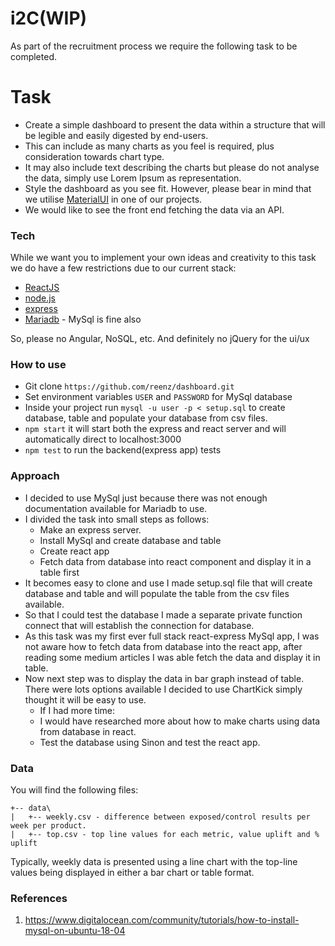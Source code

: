 # i2C(WIP)

As part of the recruitment process we require the following task to be completed.

# Task
- Create a simple dashboard to present the data within a structure that will be legible and easily digested by end-users.
- This can include as many charts as you feel is required, plus consideration towards chart type.
- It may also include text describing the charts but please do not analyse the data, simply use Lorem Ipsum as representation.
- Style the dashboard as you see fit. However, please bear in mind that we utilise [MaterialUI] in one of our projects.
- We would like to see the front end fetching the data via an API.

### Tech
While we want you to implement your own ideas and creativity to this task we do have a few restrictions due to our current stack:

- [ReactJS]
- [node.js]
- [express]
- [Mariadb] - MySql is fine also

So, please no Angular, NoSQL, etc. And definitely no jQuery for the ui/ux

### How to use
* Git clone `https://github.com/reenz/dashboard.git`
* Set environment variables `USER` and `PASSWORD` for MySql database
* Inside your project run `mysql -u user -p < setup.sql` to create database, table and populate your database from csv files.
* `npm start` it will start both the express and react server and will automatically direct to localhost:3000
* `npm test` to run the backend(express app) tests

### Approach

* I decided to use MySql just because there was not enough documentation available for Mariadb to use.
* I divided the task into small steps as follows:
    * Make an express server.
    * Install MySql and create database and table
    * Create react app
    * Fetch data from database into react component and display it in a table first 
* It becomes easy to clone and use I made setup.sql file that will create database and table and will populate the table from the csv files available.
* So that I could test the database I made a separate private function connect that will establish the connection for database.
* As this task was my first ever full stack react-express MySql app, I was not aware how to fetch data from database into the react app, after reading some medium articles I was able fetch the data and display it in table.
* Now next step was to display the data in bar graph instead of table. There were lots options available I decided to use ChartKick simply thought it will be easy to use.
    * If I had more time:
    * I would have researched more about how to make charts using data from database in react.
    * Test the database using Sinon and test the react app.

### Data
You will find the following files:
```
+-- data\
|   +-- weekly.csv - difference between exposed/control results per week per product.
|   +-- top.csv - top line values for each metric, value uplift and % uplift
```

Typically, weekly data is presented using a line chart with the top-line values being displayed in either a bar chart or table format.

[node.js]: <http://nodejs.org>
[express]: <http://expressjs.com>
[ReactJS]: <https://reactjs.org/>
[Mariadb]: <https://mariadb.org/>
[MaterialUI]: <https://www.material-ui.com/#/>

### References

1. https://www.digitalocean.com/community/tutorials/how-to-install-mysql-on-ubuntu-18-04
